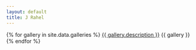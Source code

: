 ```yaml
---
layout: default
title: J Rahel
---
```


{% for gallery in site.data.galleries %}
<a href="photos/{{ gallery.id }}">{{ gallery.description }}</a>
{{ gallery }}
{% endfor %}